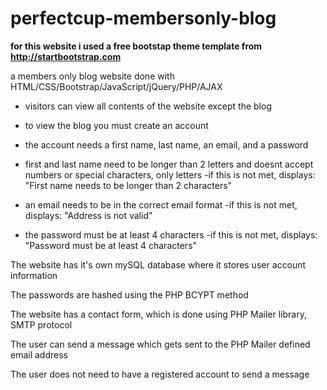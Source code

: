 # perfectcup-membersonly-blog

**for this website i used a free bootstap theme template from http://startbootstrap.com**


a members only blog website done with HTML/CSS/Bootstrap/JavaScript/jQuery/PHP/AJAX


- visitors can view all contents of the website except the blog
- to view the blog you must create an account
- the account needs a first name, last name, an email, and a password

- first and last name need to be longer than 2 letters and doesnt accept numbers or special characters, only letters
              -if this is not met, displays: "First name needs to be longer than 2 characters"
- an email needs to be in the correct email format
              -if this is not met, displays: "Address is not valid"
- the password must be at least 4 characters
              -if this is not met, displays: "Password must be at least 4 characters"

The website has it's own mySQL database where it stores user account information

The passwords are hashed using the PHP BCYPT method

The website has a contact form, which is done using PHP Mailer library, SMTP protocol

The user can send a message which gets sent to the PHP Mailer defined email address

The user does not need to have a registered account to send a message

